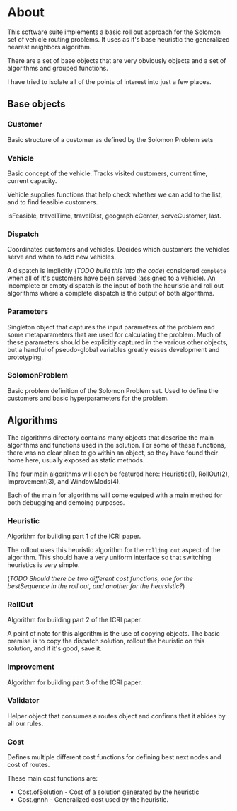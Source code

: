 # About
This software suite implements a basic roll out approach for the Solomon set of vehicle
routing problems.  It uses as it's base heuristic the generalized nearest neighbors
algorithm. 

There are a set of base objects that are very obviously objects and a set of algorithms
and grouped functions.

I have tried to isolate all of the points of interest into just a few places.


## Base objects
### Customer
Basic structure of a customer as defined by the Solomon Problem sets

### Vehicle
Basic concept of the vehicle.  Tracks visited customers, current time, current capacity.

Vehicle supplies functions that help check whether we can add to the list, 
and to find feasible customers.

isFeasible, travelTime, travelDist, geographicCenter, serveCustomer, last.

### Dispatch
Coordinates customers and vehicles. Decides which customers the vehicles serve and when
to add new vehicles.  

A dispatch is implicitly (*TODO build this into the code*) considered `complete` when
all of it's customers have been served (assigned to a vehicle). 
An incomplete or empty dispatch is the input of both the heuristic
and roll out algorithms where a complete dispatch is the output of both algorithms.

### Parameters
Singleton object that captures the input parameters of the problem and some metaparameters
that are used for calculating the problem.  Much of these parameters should be explicitly 
captured in the various other objects, but a handful of pseudo-global 
variables greatly eases development and prototyping.

### SolomonProblem
Basic problem definition of the Solomon Problem set. Used to define the customers and basic
hyperparameters for the problem.

## Algorithms
The algorithms directory contains many objects that describe the main algorithms and 
functions used in the solution. For some of these functions, there was no clear
place to go within an object, so they have found their home here, usually exposed
as static methods.

The four main algorithms will each be featured here: Heuristic(1), RollOut(2), 
Improvement(3), and WindowMods(4).

Each of the main for algorithms will come equiped with a main method for both debugging
and demoing purposes.

### Heuristic
Algorithm for building part 1 of the ICRI paper. 

The rollout uses this heuristic algorithm for the `rolling out` aspect of the algorithm.
This should have a very uniform interface so that switching heuristics is very simple.

(*TODO  Should there be two different cost functions, one for the bestSequence in 
the roll out, and another for the heursistic?*)


### RollOut
Algorithm for building part 2 of the ICRI paper. 

A point of note for this algorithm is the use of copying objects.  The basic premise is
to copy the dispatch solution, rollout the heuristic on this solution, and if it's good, 
save it.

### Improvement
Algorithm for building part 3 of the ICRI paper.

### Validator
Helper object that consumes a routes object and confirms that it abides by all our rules.

### Cost
Defines multiple different cost functions for defining best next nodes and cost of routes.

These main cost functions are: 
* Cost.ofSolution - Cost of a solution generated by the heuristic 
* Cost.gnnh - Generalized cost used by the heuristic.

